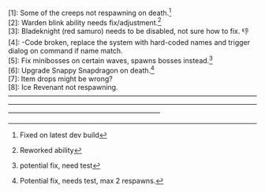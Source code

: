 [1]: Some of the creeps not respawning on death.[^1]  
[2]: Warden blink ability needs fix/adjustment.[^2]  
[3]: Bladeknight (red samuro) needs to be disabled, not sure how to fix. :-1:  
[4]: -Code broken, replace the system with hard-coded names and trigger dialog on command if name match.  
[5]: Fix minibosses on certain waves, spawns bosses instead.[^5]  
[6]: Upgrade Snappy Snapdragon on death.[^6]  
[7]: Item drops might be wrong?  
[8]: Ice Revenant not respawning.  
——————————————————————————————————————————————————————————————————————————————————————————————  
[^1]: Fixed on latest dev build    
[^2]: Reworked ability    
[^5]: potential fix, need test    
[^6]: Potential fix, needs test, max 2 respawns.    
[^8]: id: n016    